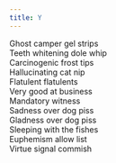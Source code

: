 ```yaml
---
title: Y
---
```


Ghost camper gel strips\
Teeth whitening dole whip\
Carcinogenic frost tips\
Hallucinating cat nip\
Flatulent flatulents\
Very good at business\
Mandatory witness\
Sadness over dog piss\
Gladness over dog piss\
Sleeping with the fishes\
Euphemism allow list \
Virtue signal commish
